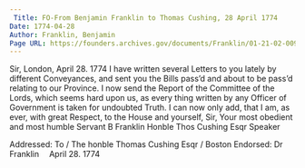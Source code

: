 ```yaml
---
 Title: FO-From Benjamin Franklin to Thomas Cushing, 28 April 1774
Date: 1774-04-28
Author: Franklin, Benjamin
Page URL: https://founders.archives.gov/documents/Franklin/01-21-02-0091
---
```


Sir,
London, April 28. 1774
I have written several Letters to you lately by different Conveyances, and sent you the Bills pass’d and about to be pass’d relating to our Province. I now send the Report of the Committee of the Lords, which seems hard upon us, as every thing written by any Officer of Government is taken for undoubted Truth. I can now only add, that I am, as ever, with great Respect, to the House and yourself, Sir, Your most obedient and most humble Servant
B Franklin
Honble Thos Cushing Esqr Speaker
 
Addressed: To / The honble Thomas Cushing Esqr / Boston
Endorsed: Dr Franklin  April 28. 1774

